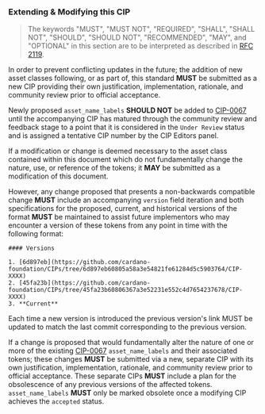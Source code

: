### Extending & Modifying this CIP

> The keywords "MUST", "MUST NOT", "REQUIRED", "SHALL", "SHALL
> NOT", "SHOULD", "SHOULD NOT", "RECOMMENDED",  "MAY", and
> "OPTIONAL" in this section are to be interpreted as described in
> [RFC 2119](https://datatracker.ietf.org/doc/html/rfc2119).

In order to prevent conflicting updates in the future; the addition of new asset classes following, or as part of, this
standard **MUST** be submitted as a new CIP providing their own justification, implementation, rationale, and community
review prior to official acceptance.

Newly proposed `asset_name_labels` **SHOULD NOT** be added to
[CIP-0067](https://github.com/cardano-foundation/CIPs/tree/master/CIP-0067) until the accompanying CIP has matured
through the community review and feedback stage to a point that it is considered in the `Under Review` status and is
assigned a tentative CIP number by the CIP Editors panel.

If a modification or change is deemed necessary to the asset class contained within this document which do not
fundamentally change the nature, use, or reference of the tokens; it **MAY** be submitted as a modification of this
document.

However, any change proposed that presents a non-backwards compatible change **MUST** include an accompanying `version`
field iteration and both specifications for the proposed, current, and historical versions of the format **MUST** be
maintained to assist future implementors who may encounter a version of these tokens from any point in time with the
following format:

```
#### Versions

1. [6d897eb](https://github.com/cardano-foundation/CIPs/tree/6d897eb60805a58a3e54821fe61284d5c5903764/CIP-XXXX)
2. [45fa23b](https://github.com/cardano-foundation/CIPs/tree/45fa23b60806367a3e52231e552c4d7654237678/CIP-XXXX)
3. **Current**
```

Each time a new version is introduced the previous version's link MUST be updated to match the last commit corresponding
to the previous version.

If a change is proposed that would fundamentally alter the nature of one or more of the existing
[CIP-0067](https://github.com/cardano-foundation/CIPs/tree/master/CIP-0067) `asset_name_labels` and their
associated tokens; these changes **MUST** be submitted via a new, separate CIP with its own justification, 
implementation, rationale, and community review prior to official acceptance. These separate CIPs **MUST** include a
plan for the obsolescence of any previous versions of the affected tokens. `asset_name_labels` **MUST** only be marked
obsolete once a modifying CIP achieves the `accepted` status.
